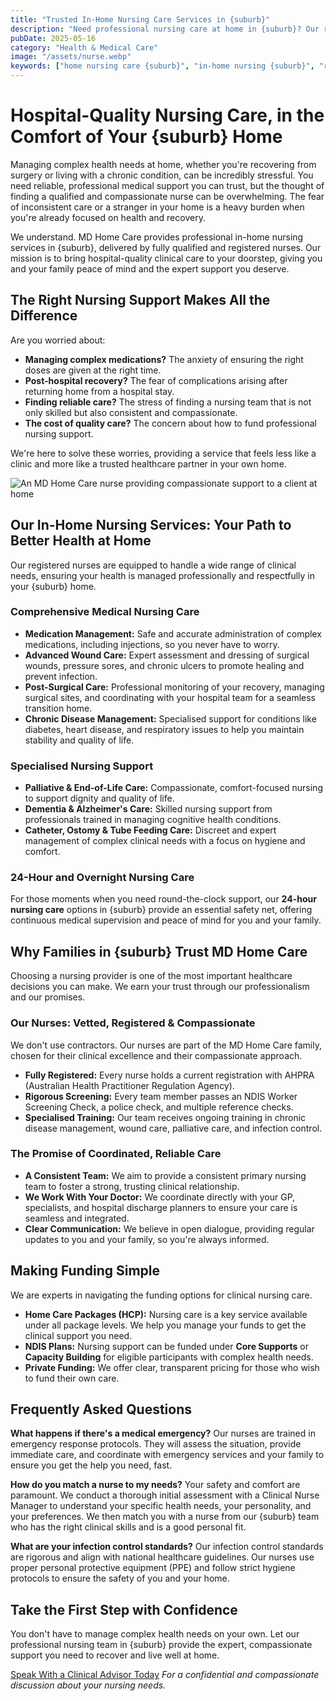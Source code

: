 ```yaml
---
title: "Trusted In-Home Nursing Care Services in {suburb}"
description: "Need professional nursing care at home in {suburb}? Our registered nurses provide compassionate, hospital-quality medical care, including wound management, medication support, and 24-hour care, all in the comfort of your own home."
pubDate: 2025-05-16
category: "Health & Medical Care"
image: "/assets/nurse.webp"
keywords: ["home nursing care {suburb}", "in-home nursing {suburb}", "registered nurse home visit {suburb}", "24 hour nursing care {suburb}"]
---
```


# Hospital-Quality Nursing Care, in the Comfort of Your {suburb} Home

Managing complex health needs at home, whether you're recovering from surgery or living with a chronic condition, can be incredibly stressful. You need reliable, professional medical support you can trust, but the thought of finding a qualified and compassionate nurse can be overwhelming. The fear of inconsistent care or a stranger in your home is a heavy burden when you're already focused on health and recovery.

We understand. MD Home Care provides professional in-home nursing services in {suburb}, delivered by fully qualified and registered nurses. Our mission is to bring hospital-quality clinical care to your doorstep, giving you and your family peace of mind and the expert support you deserve.

## The Right Nursing Support Makes All the Difference

Are you worried about:
*   **Managing complex medications?** The anxiety of ensuring the right doses are given at the right time.
*   **Post-hospital recovery?** The fear of complications arising after returning home from a hospital stay.
*   **Finding reliable care?** The stress of finding a nursing team that is not only skilled but also consistent and compassionate.
*   **The cost of quality care?** The concern about how to fund professional nursing support.

We're here to solve these worries, providing a service that feels less like a clinic and more like a trusted healthcare partner in your own home.

![An MD Home Care nurse providing compassionate support to a client at home](/assets/nurse.webp)

## Our In-Home Nursing Services: Your Path to Better Health at Home

Our registered nurses are equipped to handle a wide range of clinical needs, ensuring your health is managed professionally and respectfully in your {suburb} home.

### Comprehensive Medical Nursing Care
*   **Medication Management:** Safe and accurate administration of complex medications, including injections, so you never have to worry.
*   **Advanced Wound Care:** Expert assessment and dressing of surgical wounds, pressure sores, and chronic ulcers to promote healing and prevent infection.
*   **Post-Surgical Care:** Professional monitoring of your recovery, managing surgical sites, and coordinating with your hospital team for a seamless transition home.
*   **Chronic Disease Management:** Specialised support for conditions like diabetes, heart disease, and respiratory issues to help you maintain stability and quality of life.

### Specialised Nursing Support
*   **Palliative & End-of-Life Care:** Compassionate, comfort-focused nursing to support dignity and quality of life.
*   **Dementia & Alzheimer's Care:** Skilled nursing support from professionals trained in managing cognitive health conditions.
*   **Catheter, Ostomy & Tube Feeding Care:** Discreet and expert management of complex clinical needs with a focus on hygiene and comfort.

### 24-Hour and Overnight Nursing Care
For those moments when you need round-the-clock support, our **24-hour nursing care** options in {suburb} provide an essential safety net, offering continuous medical supervision and peace of mind for you and your family.

## Why Families in {suburb} Trust MD Home Care

Choosing a nursing provider is one of the most important healthcare decisions you can make. We earn your trust through our professionalism and our promises.

### Our Nurses: Vetted, Registered & Compassionate
We don't use contractors. Our nurses are part of the MD Home Care family, chosen for their clinical excellence and their compassionate approach.
*   **Fully Registered:** Every nurse holds a current registration with AHPRA (Australian Health Practitioner Regulation Agency).
*   **Rigorous Screening:** Every team member passes an NDIS Worker Screening Check, a police check, and multiple reference checks.
*   **Specialised Training:** Our team receives ongoing training in chronic disease management, wound care, palliative care, and infection control.

### The Promise of Coordinated, Reliable Care
*   **A Consistent Team:** We aim to provide a consistent primary nursing team to foster a strong, trusting clinical relationship.
*   **We Work With Your Doctor:** We coordinate directly with your GP, specialists, and hospital discharge planners to ensure your care is seamless and integrated.
*   **Clear Communication:** We believe in open dialogue, providing regular updates to you and your family, so you're always informed.

## Making Funding Simple
We are experts in navigating the funding options for clinical nursing care.

*   **Home Care Packages (HCP):** Nursing care is a key service available under all package levels. We help you manage your funds to get the clinical support you need.
*   **NDIS Plans:** Nursing support can be funded under **Core Supports** or **Capacity Building** for eligible participants with complex health needs.
*   **Private Funding:** We offer clear, transparent pricing for those who wish to fund their own care.

## Frequently Asked Questions

**What happens if there's a medical emergency?**
Our nurses are trained in emergency response protocols. They will assess the situation, provide immediate care, and coordinate with emergency services and your family to ensure you get the help you need, fast.

**How do you match a nurse to my needs?**
Your safety and comfort are paramount. We conduct a thorough initial assessment with a Clinical Nurse Manager to understand your specific health needs, your personality, and your preferences. We then match you with a nurse from our {suburb} team who has the right clinical skills and is a good personal fit.

**What are your infection control standards?**
Our infection control standards are rigorous and align with national healthcare guidelines. Our nurses use proper personal protective equipment (PPE) and follow strict hygiene protocols to ensure the safety of you and your home.

## Take the First Step with Confidence

You don't have to manage complex health needs on your own. Let our professional nursing team in {suburb} provide the expert, compassionate support you need to recover and live well at home.

[Speak With a Clinical Advisor Today](/contact)
*For a confidential and compassionate discussion about your nursing needs.* 